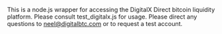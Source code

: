 This is a node.js wrapper for accessing the DigitalX Direct bitcoin liquidity platform.
Please consult test_digitalx.js for usage. 
Please direct any questions to neel@digitalbtc.com or to request a test account. 